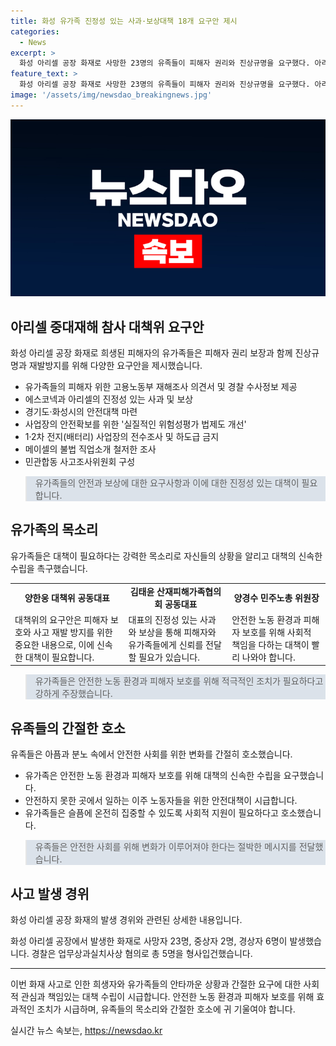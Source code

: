 ```yaml
---
title: 화성 유가족 진정성 있는 사과·보상대책 18개 요구안 제시
categories:
  - News
excerpt: >
  화성 아리셀 공장 화재로 사망한 23명의 유족들이 피해자 권리와 진상규명을 요구했다. 아리셀 중대재해 참사 대책위원회는 안전대책 마련과 사과 등을 요구했으며, 관련자들은 안전확보 법 개선을 촉구했다. 또한, 이주노동자들과 산재피해가족 등도 함께 참석하여 안전한 근로환경을 요구했다. 2024년 7월 2일, 화성시청에서 회견을 열었으며 이 사건으로 인한 국내의 산업 안전 문제와 이주노동자들의 지위 문제에 대한 관심과 우려가 커졌다. (단어 수: 111)
feature_text: >
  화성 아리셀 공장 화재로 사망한 23명의 유족들이 피해자 권리와 진상규명을 요구했다. 아리셀 중대재해 참사 대책위원회는 안전대책 마련과 사과 등을 요구했으며, 관련자들은 안전확보 법 개선을 촉구했다. 또한, 이주노동자들과 산재피해가족 등도 함께 참석하여 안전한 근로환경을 요구했다. 2024년 7월 2일, 화성시청에서 회견을 열었으며 이 사건으로 인한 국내의 산업 안전 문제와 이주노동자들의 지위 문제에 대한 관심과 우려가 커졌다. (단어 수: 111)
image: '/assets/img/newsdao_breakingnews.jpg'
---
```


<p><img src="/assets/img/newsdao_breakingnews.jpg" alt="pcversion 속보" /></p>

<h2 data-ke-size="size26">아리셀 중대재해 참사 대책위 요구안</h2>

<p data-ke-size="size16">화성 아리셀 공장 화재로 희생된 피해자의 유가족들은 피해자 권리 보장과 함께 진상규명과 재발방지를 위해 다양한 요구안을 제시했습니다.</p>

<ul>
  <li>유가족들의 피해자 위한 고용노동부 재해조사 의견서 및 경찰 수사정보 제공</li>
  <li>에스코넥과 아리셀의 진정성 있는 사과 및 보상</li>
  <li>경기도·화성시의 안전대책 마련</li>
  <li>사업장의 안전확보를 위한 '실질적인 위험성평가 법제도 개선'</li>
  <li>1·2차 전지(배터리) 사업장의 전수조사 및 하도급 금지</li>
  <li>메이셀의 불법 직업소개 철저한 조사</li>
  <li>민관합동 사고조사위원회 구성</li>
</ul>

<blockquote style="background-color: #21538527;">유가족들의 안전과 보상에 대한 요구사항과 이에 대한 진정성 있는 대책이 필요합니다.</blockquote>

<h2 data-ke-size="size26">유가족의 목소리</h2>

<p data-ke-size="size16">유가족들은 대책이 필요하다는 강력한 목소리로 자신들의 상황을 알리고 대책의 신속한 수립을 촉구했습니다.</p>

<table>
  <tr>
    <td style="text-align: center; height: 17px;"><b>양한웅 대책위 공동대표</b></td>
    <td style="text-align: center; height: 17px;"><b>김태윤 산재피해가족협의회 공동대표</b></td>
    <td style="text-align: center; height: 17px;"><b>양경수 민주노총 위원장</b></td>
  </tr>
  <tr>
    <td>대책위의 요구안은 피해자 보호와 사고 재발 방지를 위한 중요한 내용으로, 이에 신속한 대책이 필요합니다.</td>
    <td>대표의 진정성 있는 사과와 보상을 통해 피해자와 유가족들에게 신뢰를 전달할 필요가 있습니다.</td>
    <td>안전한 노동 환경과 피해자 보호를 위해 사회적 책임을 다하는 대책이 빨리 나와야 합니다.</td>
  </tr>
</table>

<blockquote style="background-color: #21538527;">유가족들은 안전한 노동 환경과 피해자 보호를 위해 적극적인 조치가 필요하다고 강하게 주장했습니다.</blockquote>

<h2 data-ke-size="size26">유족들의 간절한 호소</h2>

<p data-ke-size="size16">유족들은 아픔과 분노 속에서 안전한 사회를 위한 변화를 간절히 호소했습니다.</p>

<ul>
  <li>유가족은 안전한 노동 환경과 피해자 보호를 위해 대책의 신속한 수립을 요구했습니다.</li>
  <li>안전하지 못한 곳에서 일하는 이주 노동자들을 위한 안전대책이 시급합니다.</li>
  <li>유가족들은 슬픔에 온전히 집중할 수 있도록 사회적 지원이 필요하다고 호소했습니다.</li>
</ul>

<blockquote style="background-color: #21538527;">유족들은 안전한 사회를 위해 변화가 이루어져야 한다는 절박한 메시지를 전달했습니다.</blockquote>

<h2 data-ke-size="size26">사고 발생 경위</h2>

<p data-ke-size="size16">화성 아리셀 공장 화재의 발생 경위와 관련된 상세한 내용입니다.</p>

<p data-ke-size="size16">화성 아리셀 공장에서 발생한 화재로 사망자 23명, 중상자 2명, 경상자 6명이 발생했습니다. 경찰은 업무상과실치사상 혐의로 총 5명을 형사입건했습니다.</p>

<hr>

<p data-ke-size="size16">이번 화재 사고로 인한 희생자와 유가족들의 안타까운 상황과 간절한 요구에 대한 사회적 관심과 책임있는 대책 수립이 시급합니다. 안전한 노동 환경과 피해자 보호를 위해 효과적인 조치가 시급하며, 유족들의 목소리와 간절한 호소에 귀 기울여야 합니다.</p>
실시간 뉴스 속보는, <a href="https://newsdao.kr" rel="dofollow">https://newsdao.kr</a>


